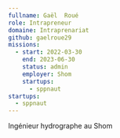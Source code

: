 ```yaml
---
fullname: Gaël  Roué
role: Intrapreneur
domaine: Intraprenariat
github: gaelroue29
missions:
  - start: 2022-03-30
    end: 2023-06-30
    status: admin
    employer: Shom
    startups:
      - sppnaut
startups:
  - sppnaut
---
```

Ingénieur hydrographe au Shom